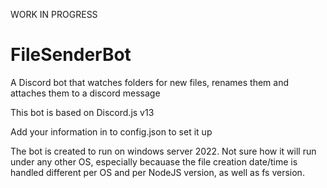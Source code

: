 WORK IN PROGRESS

# FileSenderBot
A Discord bot that watches folders for new files, renames them and attaches them to a discord message


This bot is based on Discord.js v13

Add your information in to config.json to set it up

The bot is created to run on windows server 2022. Not sure how it will run under any other OS, especially becauase the file creation date/time is handled different per OS and per NodeJS version, as well as fs version.
